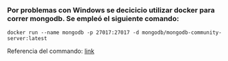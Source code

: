 ### Por problemas con Windows se decicicio utilizar docker para correr mongodb. Se empleó el siguiente comando: 

```
docker run --name mongodb -p 27017:27017 -d mongodb/mongodb-community-server:latest
```
Referencia del commando: [link](https://www.mongodb.com/docs/manual/tutorial/install-mongodb-community-with-docker/)